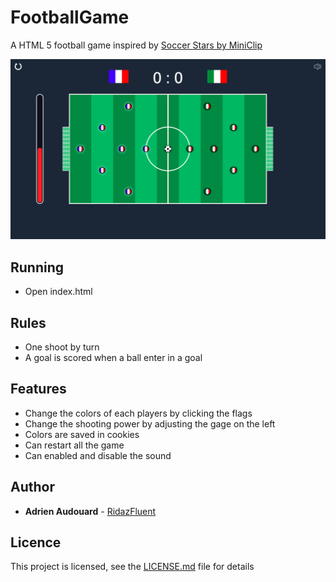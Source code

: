 # FootballGame

A HTML 5 football game inspired by [Soccer Stars by MiniClip](https://www.miniclip.com/games/soccer-stars-mobile/fr/)

![Screen](img/screen.png)

## Running 

* Open index.html

## Rules
* One shoot by turn
* A goal is scored when a ball enter in a goal

## Features

* Change the colors of each players by clicking the flags
* Change the shooting power by adjusting the gage on the left
* Colors are saved in cookies
* Can restart all the game
* Can enabled and disable the sound

## Author

* **Adrien Audouard** - [RidazFluent](https://github.com/RidazFluent)

## Licence

This project is licensed, see the [LICENSE.md](LICENSE.md) file for details
